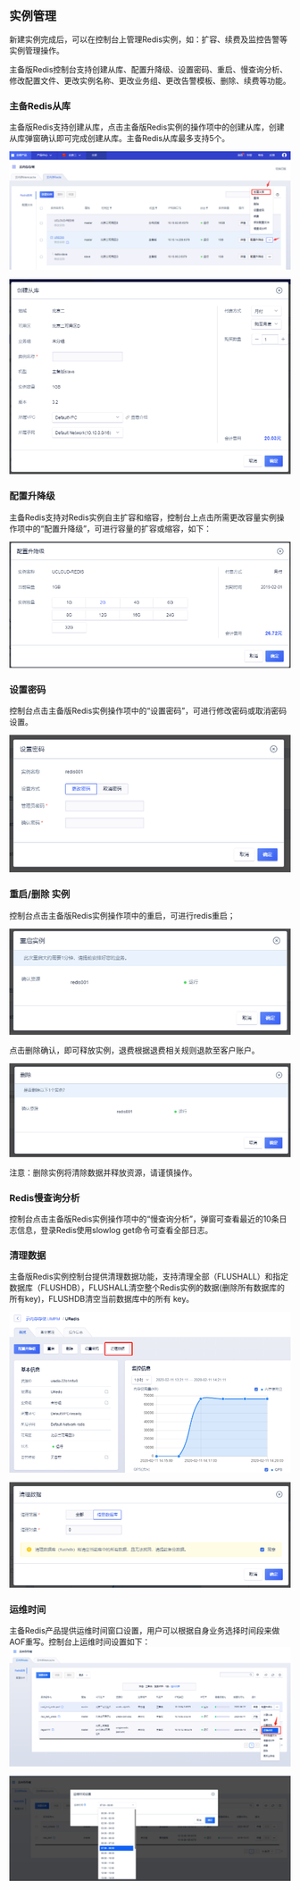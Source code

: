 ## 实例管理

新建实例完成后，可以在控制台上管理Redis实例，如：扩容、续费及监控告警等实例管理操作。

主备版Redis控制台支持创建从库、配置升降级、设置密码、重启、慢查询分析、修改配置文件、更改实例名称、更改业务组、更改告警模板、删除、续费等功能。

### 主备Redis从库

主备版Redis支持创建从库，点击主备版Redis实例的操作项中的创建从库，创建从库弹窗确认即可完成创建从库。主备Redis从库最多支持5个。

![image](/images/redisv406.png)

![image](/images/redisv407.png)

### 配置升降级

主备Redis支持对Redis实例自主扩容和缩容，控制台上点击所需更改容量实例操作项中的“配置升降级”，可进行容量的扩容或缩容，如下：

![image](/images/redisv405.png)

### 设置密码

控制台点击主备版Redis实例操作项中的“设置密码”，可进行修改密码或取消密码设置。

![image](/images/redis052901.png)

### 重启/删除 实例

控制台点击主备版Redis实例操作项中的重启，可进行redis重启；

![image](/images/redis052902.png)

点击删除确认，即可释放实例，退费根据退费相关规则退款至客户账户。

![image](/images/redis052903.png)

注意：删除实例将清除数据并释放资源，请谨慎操作。

### Redis慢查询分析

控制台点击主备版Redis实例操作项中的“慢查询分析”，弹窗可查看最近的10条日志信息，登录Redis使用slowlog
get命令可查看全部日志。

### 清理数据

主备版Redis实例控制台提供清理数据功能，支持清理全部（FLUSHALL）和指定数据库（FLUSHDB），FLUSHALL清空整个Redis实例的数据(删除所有数据库的所有key)，FLUSHDB清空当前数据库中的所有 key。

![image](/images/flushall01.png)

![image](/images/flushall02.png)

### 运维时间
主备Redis产品提供运维时间窗口设置，用户可以根据自身业务选择时间段来做AOF重写。控制台上运维时间设置如下：
![image](/images/redis202006003.png)

![image](/images/redis202006004.png)
